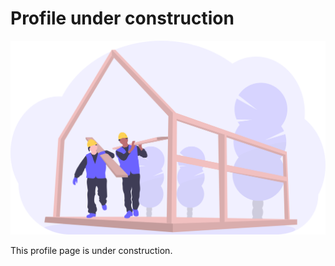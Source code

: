 # Profile under construction
![Under construction image](https://github.com/Our-Solution/.github/blob/main/assets/under_construction.svg)

This profile page is under construction.
